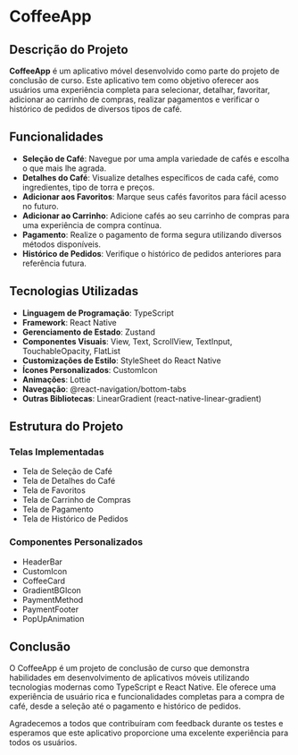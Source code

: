 # CoffeeApp

## Descrição do Projeto
**CoffeeApp** é um aplicativo móvel desenvolvido como parte do projeto de conclusão de curso. Este aplicativo tem como objetivo oferecer aos usuários uma experiência completa para selecionar, detalhar, favoritar, adicionar ao carrinho de compras, realizar pagamentos e verificar o histórico de pedidos de diversos tipos de café.

## Funcionalidades
- **Seleção de Café**: Navegue por uma ampla variedade de cafés e escolha o que mais lhe agrada.
- **Detalhes do Café**: Visualize detalhes específicos de cada café, como ingredientes, tipo de torra e preços.
- **Adicionar aos Favoritos**: Marque seus cafés favoritos para fácil acesso no futuro.
- **Adicionar ao Carrinho**: Adicione cafés ao seu carrinho de compras para uma experiência de compra contínua.
- **Pagamento**: Realize o pagamento de forma segura utilizando diversos métodos disponíveis.
- **Histórico de Pedidos**: Verifique o histórico de pedidos anteriores para referência futura.

## Tecnologias Utilizadas
- **Linguagem de Programação**: TypeScript
- **Framework**: React Native
- **Gerenciamento de Estado**: Zustand
- **Componentes Visuais**: View, Text, ScrollView, TextInput, TouchableOpacity, FlatList
- **Customizações de Estilo**: StyleSheet do React Native
- **Ícones Personalizados**: CustomIcon
- **Animações**: Lottie
- **Navegação**: @react-navigation/bottom-tabs
- **Outras Bibliotecas**: LinearGradient (react-native-linear-gradient)

## Estrutura do Projeto

### Telas Implementadas
- Tela de Seleção de Café
- Tela de Detalhes do Café
- Tela de Favoritos
- Tela de Carrinho de Compras
- Tela de Pagamento
- Tela de Histórico de Pedidos

### Componentes Personalizados
- HeaderBar
- CustomIcon
- CoffeeCard
- GradientBGIcon
- PaymentMethod
- PaymentFooter
- PopUpAnimation


## Conclusão
O CoffeeApp é um projeto de conclusão de curso que demonstra habilidades em desenvolvimento de aplicativos móveis utilizando tecnologias modernas como TypeScript e React Native. Ele oferece uma experiência de usuário rica e funcionalidades completas para a compra de café, desde a seleção até o pagamento e histórico de pedidos.

Agradecemos a todos que contribuíram com feedback durante os testes e esperamos que este aplicativo proporcione uma excelente experiência para todos os usuários.
